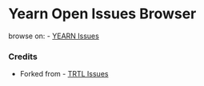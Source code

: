 # Yearn Open Issues Browser

browse on: - [YEARN Issues](https://yearn-issues.surge.sh)

### Credits

- Forked from - [TRTL Issues](https://github.com/turtlecoin/trtl-issues)
